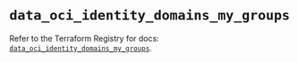 # `data_oci_identity_domains_my_groups`

Refer to the Terraform Registry for docs: [`data_oci_identity_domains_my_groups`](https://registry.terraform.io/providers/oracle/oci/7.19.0/docs/data-sources/identity_domains_my_groups).
